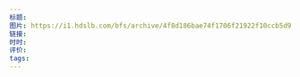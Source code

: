 ```yaml
---
标题: 
图片: https://i1.hdslb.com/bfs/archive/4f8d186bae74f1706f21922f10ccb5d9ae40e2cc.jpg@518w_290h_1c_!web-video-share-cover.avif
链接: 
时时: 
评价: 
tags:
---
```


